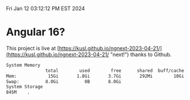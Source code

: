 Fri Jan 12 03:12:12 PM EST 2024

# Angular 16?


This project is live at [https://kusl.github.io/ngnext-2023-04-21/](https://kusl.github.io/ngnext-2023-04-21/ "next!") thanks to Github.

```bash
System Memory
               total        used        free      shared  buff/cache   available
Mem:            15Gi       1.8Gi       3.7Gi       292Mi        10Gi        13Gi
Swap:          8.0Gi          0B       8.0Gi
System Storage
845M	.
```
